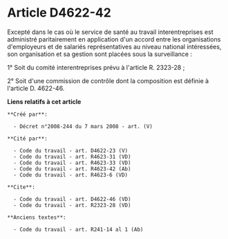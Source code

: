 # Article D4622-42

Excepté dans le cas où le service de santé au travail interentreprises est administré paritairement en application d'un
accord entre les organisations d'employeurs et de salariés représentatives au niveau national intéressées, son organisation
et sa gestion sont placées sous la surveillance : 

1° Soit du comité interentreprises prévu à l'article R. 2323-28 ; 

2° Soit d'une commission de contrôle dont la composition est définie à l'article D. 4622-46.

**Liens relatifs à cet article**

	**Créé par**:

	  - Décret n°2008-244 du 7 mars 2008 - art. (V)

	**Cité par**:

	  - Code du travail - art. D4622-23 (V)
	  - Code du travail - art. R4623-31 (VD)
	  - Code du travail - art. R4623-33 (VD)
	  - Code du travail - art. R4623-42 (Ab)
	  - Code du travail - art. R4623-6 (VD)

	**Cite**:

	  - Code du travail - art. D4622-46 (VD)
	  - Code du travail - art. R2323-28 (VD)

	**Anciens textes**:

	  - Code du travail - art. R241-14 al 1 (Ab)

